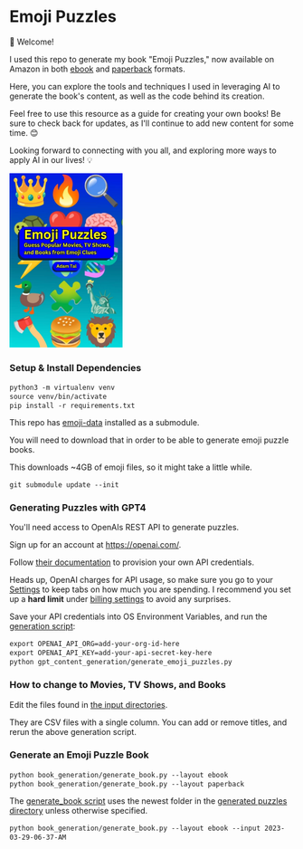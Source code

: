 # Emoji Puzzles

👋 Welcome!

I used this repo to generate my book "Emoji Puzzles," now available on Amazon in both [ebook](https://www.amazon.com/dp/B0BZZ7S6JQ) and [paperback](https://www.amazon.com/dp/B0BZFP394J) formats.

Here, you can explore the tools and techniques I used in leveraging AI to generate the book's content, as well as the code behind its creation.

Feel free to use this resource as a guide for creating your own books! Be sure to check back for updates, as I'll continue to add new content for some time. 😊

Looking forward to connecting with you all, and exploring more ways to apply AI in our lives! 💡

<a href="https://www.amazon.com/dp/B0BZZ7S6JQ">
  <img src="externally_generated_files/ebook-cover.jpg" width="200" />
<a/>

### Setup & Install Dependencies

```commandline
python3 -m virtualenv venv
source venv/bin/activate
pip install -r requirements.txt
```

This repo has [emoji-data](https://github.com/iamcal/emoji-data) installed as a submodule.

You will need to download that in order to be able to generate emoji puzzle books.

This downloads ~4GB of emoji files, so it might take a little while.

```commandline
git submodule update --init
```

### Generating Puzzles with GPT4

You'll need access to OpenAIs REST API to generate puzzles.

Sign up for an account at https://openai.com/.

Follow [their documentation](https://platform.openai.com/docs/api-reference) to provision your own API credentials.

Heads up, OpenAI charges for API usage, so make sure you go to your [Settings](https://platform.openai.com/account/usage) to keep tabs on how much you are spending. I recommend you set up a **hard limit** under [billing settings](https://platform.openai.com/account/billing/limits) to avoid any surprises.

Save your API credentials into OS Environment Variables, and run the [generation script](gpt_content_generation/generate_emoji_puzzles.py):

```commandline
export OPENAI_API_ORG=add-your-org-id-here
export OPENAI_API_KEY=add-your-api-secret-key-here
python gpt_content_generation/generate_emoji_puzzles.py
```

### How to change to Movies, TV Shows, and Books

Edit the files found in [the input directories](gpt_content_generation/inputs).

They are CSV files with a single column. You can add or remove titles, and rerun the above generation script.

### Generate an Emoji Puzzle Book

```commandline
python book_generation/generate_book.py --layout ebook
python book_generation/generate_book.py --layout paperback
```

The [generate_book script](book_generation/generate_book.py) uses the newest folder in the [generated puzzles directory](generated_files/puzzle_pages) unless otherwise specified.

```commandline
python book_generation/generate_book.py --layout ebook --input 2023-03-29-06-37-AM
```
